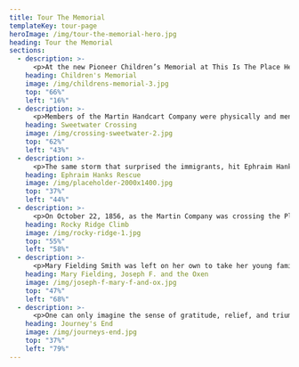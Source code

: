 ```yaml
---
title: Tour The Memorial
templateKey: tour-page
heroImage: /img/tour-the-memorial-hero.jpg
heading: Tour the Memorial
sections:
  - description: >-
      <p>At the new Pioneer Children’s Memorial at This Is The Place Heritage State Park, if you listen closely, you can hear our whispers – childlike echoes of laughter, fear and adventure floating across the plains, through the canyons and mountains from Iowa to Utah. Listen to the frightened excitement in our voices as we forge large rivers, ascend tall mountains, drive through herds of buffalo, and watch in disbelief as the buckskin-clad Native Americans trade with our parents.</p><p>Come take our hands. Read our stories. Feel what we felt, and honor those of our young friends who didn’t make it to Zion at the new Pioneer Children’s Memorial at This Is The Place Heritage State Park.</p>
    heading: Children's Memorial
    image: /img/childrens-memorial-3.jpg
    top: "66%"
    left: "16%"
  - description: >-
      <p>Members of the Martin Handcart Company were physically and mentally exhausted by the time they reached the Sweetwater River on November 4, 1856. Some broke down and cried. Today, the crossing looks easy, but to them it was one more step in a life or death struggle.</p><p>With the help of a few express riders from Salt Lake, they started into the river. Some walked through on their own. Some pulled their handcarts, and some rode in wagons. The heroic express riders spent the day helping them cross, pulling carts and carrying emigrants on their backs. They helped them set up camp in the cove, hunkered down, and prayed that more rescuers would come soon, because many of them were close to death.</p>
    heading: Sweetwater Crossing
    image: /img/crossing-sweetwater-2.jpg
    top: "62%"
    left: "43%"
  - description: >-
      <p>The same storm that surprised the immigrants, hit Ephraim Hanks and other rescuers at South Pass, Wyoming. The snow was too deep to move the rescue wagons forward. Undaunted, Hanks took two horses and left to find the Martin Company.</p><p>The first night, Hanks, prayed for a buffalo, when he looked up he saw one within fifty yards. He shot it and saved the meat for the immigrants. He killed another in the morning. God blessed him, for it was rare to find them there at that time of year.</p><p>Late that afternoon, he found the Martin Company. He later said: "When I saw the terrible condition ... my heart almost melted within me." He distributed the life-saving meat, and within five minutes it was being cooked for dinner. That act and other miracles saved the lives of many that night and on the rest of the trek to Salt Lake.</p>
    heading: Ephraim Hanks Rescue
    image: /img/placeholder-2000x1400.jpg
    top: "37%"
    left: "44%"
  - description: >-
      <p>On October 22, 1856, as the Martin Company was crossing the Platte River, approximately 130 miles west, members of the Willie Company were facing their own life or death struggle. With the help of a few express riders from Salt Lake, they determined to keep moving through the blizzard until they reached Rock Creek Hollow.</p><p>It was a 16-mile trek that included a 5-mile steep incline over what they called Rocky Ridge, part of a wind-blown mountain of barren rocks with no cover. They slogged their way through the same frigid, blinding snow that the Martin Company was dealing with behind them and began their climb.</p><p>Levi Savage afterwards: "We buried our dead, got up our teams and about nine o’clock a.m. commenced ascending the Rocky Ridge. This was a severe day. … We became weary, set down to rest, and some became chilled and commenced to freeze." They buried 15 people at Rock Creek Hollow.</p>
    heading: Rocky Ridge Climb
    image: /img/rocky-ridge-1.jpg
    top: "55%"
    left: "58%"
  - description: >-
      <p>Mary Fielding Smith was left on her own to take her young family to Utah. Undaunted, she found a wagon, bought a team of unbroken wild cows and steers, and began the journey. Trail Captain, Cornelius P. Lott, told her to turn back when he saw her team, wagon, and lack of supplies. Fiercely determined, Mary said she and her family were going to Zion, and they would arrive before him and would ask nothing.</p><p>During the trek, one of Mary's oxen whom they called "Old Buck,” fell down and could not move. Lott said, “It will die, unyoke it, and leave it. I told you that you would be a burden ...." Mary found a bottle of consecrated oil and asked her son Joseph Fielding and James Lawson to administer to Old Buck. The ox jumped up and they continued. She and her family arrived in Salt Lake before Lott and the company.</p>
    heading: Mary Fielding, Joseph F. and the Oxen
    image: /img/joseph-f-mary-f-and-ox.jpg
    top: "47%"
    left: "68%"
  - description: >-
      <p>One can only imagine the sense of gratitude, relief, and triumph that the pioneers felt when they first glimpsed the Great Salt Lake Valley from the high mountains to the east. By the providence of God, they had arrived and were ready to go to work building their new homes and Zion.</p><p>Thomas Bullock said: "We came in full view of the Salt Lake in the distance, with its bold hills on its islands towing up in bold relief behind the silvery lake — a very extensive valley burst upon our view ... I could not help shouting "Hurra, hurra, hurra, here's my home at last."</p>
    heading: Journey's End
    image: /img/journeys-end.jpg
    top: "37%"
    left: "79%"
---
```

